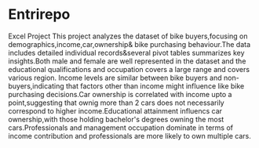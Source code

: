 # Entrirepo
Excel Project
This project analyzes the dataset of bike buyers,focusing on demographics,income,car,ownership&   bike purchasing behaviour.The data includes detailed individual records&several pivot tables summarizes key insights.Both male and female are well represented in the dataset and the educational qualifications and occupation covers a large range and covers various region.
          Income levels are similar between bike buyers and non-buyers,indicating that factors other than income might influence like bike purchasing decisions.Car ownership is correlated with income upto a point,suggesting that ownig more than 2 cars does not necessarily correspond to higher income.Educational attainment influencs car ownership,with those holding bachelor's degrees owning the most cars.Professionals and management occupation dominate in terms of income contribution and professionals are more likely to own multiple cars.
